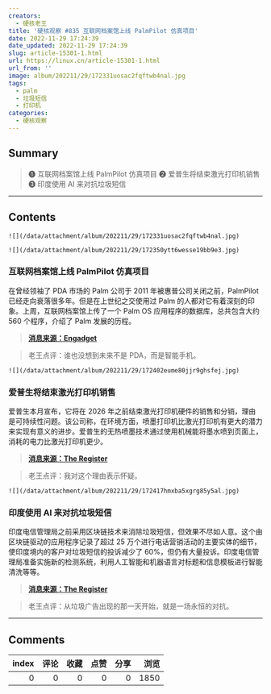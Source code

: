 ```yaml
---
creators:
  - 硬核老王
title: '硬核观察 #835 互联网档案馆上线 PalmPilot 仿真项目'
date: 2022-11-29 17:24:39
date_updated: 2022-11-29 17:24:39
slug: article-15301-1.html
url: https://linux.cn/article-15301-1.html
url_from: ''
image: album/202211/29/172331uosac2fqftwb4nal.jpg
tags:
  - palm
  - 垃圾短信
  - 打印机
categories:
  - 硬核观察
---
```


## Summary

> ❶ 互联网档案馆上线 PalmPilot 仿真项目
> ❷ 爱普生将结束激光打印机销售
> ❸ 印度使用 AI 来对抗垃圾短信

***

<!-- more -->

## Contents

`![](/data/attachment/album/202211/29/172331uosac2fqftwb4nal.jpg)`

`![](/data/attachment/album/202211/29/172350ytt6wesse19bb9e3.jpg)`

### 互联网档案馆上线 PalmPilot 仿真项目

在曾经领袖了 PDA 市场的 Palm 公司于 2011 年被惠普公司关闭之前，PalmPilot 已经走向衰落很多年。但是在上世纪之交使用过 Palm 的人都对它有着深刻的印象。上周，互联网档案馆上传了一个 Palm OS 应用程序的数据库，总共包含大约 560 个程序，介绍了 Palm 发展的历程。

> 
> **[消息来源：Engadget](https://www.engadget.com/internet-archive-pa-emulation-project-210328421.html)**
> 
> 
> 

> 
> 老王点评：谁也没想到未来不是 PDA，而是智能手机。
> 
> 
> 

`![](/data/attachment/album/202211/29/172402eume80jjr9ghsfej.jpg)`

### 爱普生将结束激光打印机销售

爱普生本月宣布，它将在 2026 年之前结束激光打印机硬件的销售和分销，理由是可持续性问题。该公司称，在环境方面，喷墨打印机比激光打印机有更大的潜力来实现有意义的进步。爱普生的无热喷墨技术通过使用机械能将墨水喷到页面上，消耗的电力比激光打印机更少。

> 
> **[消息来源：The Register](https://www.theregister.com/2022/11/28/epson_ends_laser_printers/)**
> 
> 
> 

> 
> 老王点评：我对这个理由表示怀疑。
> 
> 
> 

`![](/data/attachment/album/202211/29/172417hmxba5xgrg85y5al.jpg)`

### 印度使用 AI 来对抗垃圾短信

印度电信管理局之前采用区块链技术来消除垃圾短信，但效果不尽如人意。这个由区块链驱动的应用程序记录了超过 25 万个进行电话营销活动的主要实体的细节，使印度境内的客户对垃圾短信的投诉减少了 60%，但仍有大量投诉。印度电信管理局准备实施新的检测系统，利用人工智能和机器语言对标题和信息模板进行智能清洗等等。

> 
> **[消息来源：The Register](https://www.theregister.com/2022/11/29/india_txt_spam_crackdown/)**
> 
> 
> 

> 
> 老王点评：从垃圾广告出现的那一天开始，就是一场永恒的对抗。
> 
> 
>

***

## Comments


|   index |   评论 |   收藏 |   点赞 |   分享 |   浏览 |
|--------:|-------:|-------:|-------:|-------:|-------:|
|       0 |      0 |      0 |      0 |      0 |   1850 |
